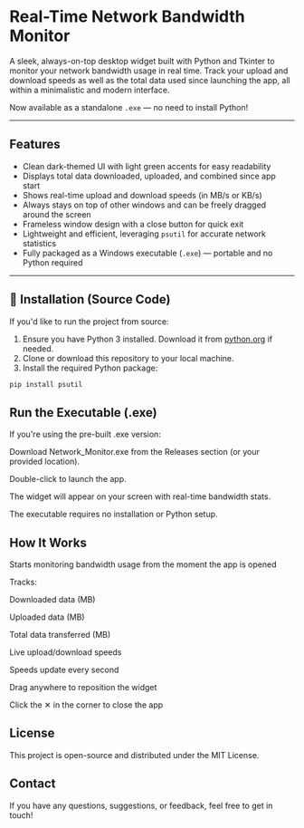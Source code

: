 # Real-Time Network Bandwidth Monitor

A sleek, always-on-top desktop widget built with Python and Tkinter to monitor your network bandwidth usage in real time. Track your upload and download speeds as well as the total data used since launching the app, all within a minimalistic and modern interface.

Now available as a standalone `.exe` — no need to install Python!

---

## Features

- Clean dark-themed UI with light green accents for easy readability  
- Displays total data downloaded, uploaded, and combined since app start  
- Shows real-time upload and download speeds (in MB/s or KB/s)  
- Always stays on top of other windows and can be freely dragged around the screen  
- Frameless window design with a close button for quick exit  
- Lightweight and efficient, leveraging `psutil` for accurate network statistics  
- Fully packaged as a Windows executable (`.exe`) — portable and no Python required  

---

## 🔧 Installation (Source Code)

If you'd like to run the project from source:

1. Ensure you have Python 3 installed. Download it from [python.org](https://www.python.org/) if needed.
2. Clone or download this repository to your local machine.
3. Install the required Python package:

```bash
pip install psutil
```

## Run the Executable (.exe)
If you're using the pre-built .exe version:

Download Network_Monitor.exe from the Releases section (or your provided location).

Double-click to launch the app.

The widget will appear on your screen with real-time bandwidth stats.

The executable requires no installation or Python setup.

## How It Works
Starts monitoring bandwidth usage from the moment the app is opened

Tracks:

Downloaded data (MB)

Uploaded data (MB)

Total data transferred (MB)

Live upload/download speeds

Speeds update every second

Drag anywhere to reposition the widget

Click the ✕ in the corner to close the app
## License
This project is open-source and distributed under the MIT License.

## Contact
If you have any questions, suggestions, or feedback, feel free to get in touch!